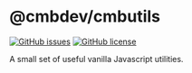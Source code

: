 # @cmbdev/cmbutils

[![GitHub issues](https://img.shields.io/github/issues/cmbaughman/cmbutils)](https://github.com/cmbaughman/cmbutils/issues)
[![GitHub license](https://img.shields.io/github/license/cmbaughman/cmbutils)](https://github.com/cmbaughman/cmbutils/blob/main/LICENSE)

A small set of useful vanilla Javascript utilities.

